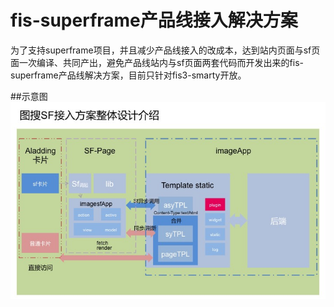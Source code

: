 # fis-superframe产品线接入解决方案

为了支持superframe项目，并且减少产品线接入的改成本，达到站内页面与sf页面一次编译、共同产出，避免产品线站内与sf页面两套代码而开发出来的fis-superframe产品线解决方案，目前只针对fis3-smarty开放。

##示意图
 ![image](./image/sf_01.jpg)
